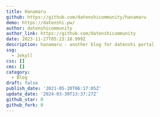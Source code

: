 ```yaml
---
title: Hanamaru
github: https://github.com/datenshicommunity/hanamaru
demo: https://datenshi.pw/
author: datenshicommunity
author_link: https://github.com/datenshicommunity
date: 2023-11-27T05:23:18.999Z
description: hanamaru - another blog for datenshi portal
ssg:
  - Jekyll
css: []
cms: []
category:
  - Blog
draft: false
publish_date: '2021-05-20T06:17:05Z'
update_date: '2024-03-30T13:37:27Z'
github_star: 0
github_fork: 0
---
```

